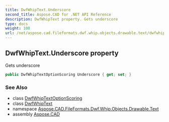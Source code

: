 ```yaml
---
title: DwfWhipText.Underscore
second_title: Aspose.CAD for .NET API Reference
description: DwfWhipText property. Gets underscore
type: docs
weight: 100
url: /net/aspose.cad.fileformats.dwf.whip.objects.drawable.text/dwfwhiptext/underscore/
---
```

## DwfWhipText.Underscore property

Gets underscore

```csharp
public DwfWhipTextOptionScoring Underscore { get; set; }
```

### See Also

* class [DwfWhipTextOptionScoring](../../dwfwhiptextoptionscoring/)
* class [DwfWhipText](../)
* namespace [Aspose.CAD.FileFormats.Dwf.Whip.Objects.Drawable.Text](../../../aspose.cad.fileformats.dwf.whip.objects.drawable.text/)
* assembly [Aspose.CAD](../../../)


